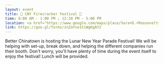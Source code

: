 ```yaml
---
layout: event
title: 🎉 CNY Firecracker Festival 🎉
time: 8:00 AM - 1:00 PM ; 12:30 PM - 5:00 PM
location: <a href="https://www.google.com/maps/place/Sara+D.+Roosevelt+Park/@40.7172308,-73.9958577,17z/data=!4m5!3m4!1s0x89c259864d8c4f5f:0x5f3f7c2ae67cbed0!8m2!3d40.7219959!4d-73.991652">Sarah D. Roosevelt Park</a>, Manhattan
link: https://goo.gl/forms/znZaYve1tiWgKgAY2
---
```

Better Chinatown is hosting the Lunar New Year Parade Festival! We will be helping with set-up, break down, and helping the different companies run their booth. Don't worry, you'll have plenty of time during the event itself to enjoy the festival! Lunch will be provided. 
